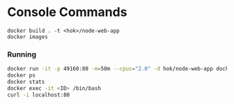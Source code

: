 # Console Commands
```console
docker build . -t <hok>/node-web-app
docker images
```
### Running
```sh
docker run -it -p 49160:80 -m=50m --cpus="2.0" -d hok/node-web-app docker ps
docker ps
docker stats
docker exec -it <ID> /bin/bash
curl -i localhost:80
```
